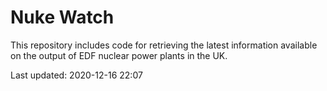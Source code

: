 # Nuke Watch

This repository includes code for retrieving the latest information available on the output of EDF nuclear power plants in the UK.

Last updated: 2020-12-16 22:07
